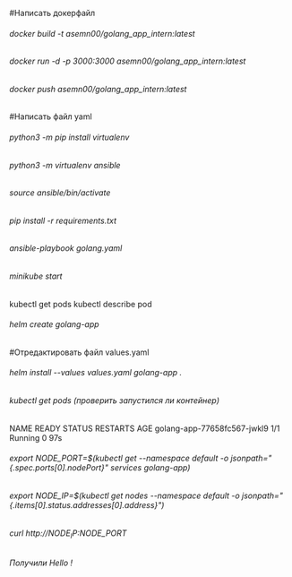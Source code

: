 
#Написать докерфайл
###### docker build -t asemn00/golang_app_intern:latest
###### docker run -d -p 3000:3000 asemn00/golang_app_intern:latest
###### docker push asemn00/golang_app_intern:latest
#Написать файл yaml
###### python3 -m pip install virtualenv
###### python3 -m virtualenv ansible
###### source ansible/bin/activate
###### pip install -r requirements.txt
###### ansible-playbook golang.yaml
###### minikube start


kubectl get pods
kubectl describe pod

###### helm create golang-app
#Отредактировать файл values.yaml

###### helm install --values values.yaml golang-app .
###### kubectl get pods (проверить запустился ли контейнер)
NAME                          READY   STATUS    RESTARTS   AGE
golang-app-77658fc567-jwkl9   1/1     Running   0          97s

###### export NODE_PORT=$(kubectl get --namespace default -o jsonpath="{.spec.ports[0].nodePort}" services golang-app)
###### export NODE_IP=$(kubectl get nodes --namespace default -o jsonpath="{.items[0].status.addresses[0].address}")
###### curl http://$NODE_IP:$NODE_PORT
###### Получили Hello !
